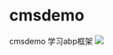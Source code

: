 # cmsdemo
cmsdemo 学习abp框架
[<img src="https://demoabp.visualstudio.com/_apis/public/build/definitions/59019cd6-1999-4f0d-92cc-fe4831b1244c/2/badge">](https://demoabp.visualstudio.com/_apis/public/build/definitions/59019cd6-1999-4f0d-92cc-fe4831b1244c/2/badge)
